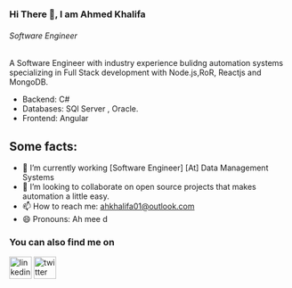 
###  Hi There 👋, I am Ahmed Khalifa

###### *Software Engineer*

A Software Engineer with industry experience bulidng automation systems specializing in Full Stack development with Node.js,RoR, Reactjs and MongoDB. 

* Backend: C#
* Databases: SQl Server , Oracle.
* Frontend: Angular

## Some facts: 

- 🔭 I’m currently working [Software Engineer] [At] Data Management Systems
- 👯 I’m looking to collaborate on open source projects that makes automation a little easy.
- 📫 How to reach me: ahkhalifa01@outlook.com
- 😄 Pronouns: Ah mee d


### You can also find me on
[<img src='https://cdn.jsdelivr.net/npm/simple-icons@3.0.1/icons/linkedin.svg' alt='linkedin' height='40'>](https://www.linkedin.com/in/akhalifa0101/) [<img src='https://cdn.jsdelivr.net/npm/simple-icons@3.0.1/icons/twitter.svg' alt='twitter' height='40'>](https://twitter.com/AKhalifa0101)  



